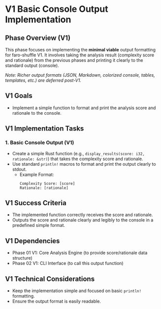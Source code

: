 # V1 Basic Console Output Implementation

## Phase Overview (V1)
This phase focuses on implementing the **minimal viable** output formatting for faro-shuffle V1. It involves taking the analysis result (complexity score and rationale) from the previous phases and printing it clearly to the standard output (console).

*Note: Richer output formats (JSON, Markdown, colorized console, tables, templates, etc.) are deferred post-V1.*

## V1 Goals
- Implement a simple function to format and print the analysis score and rationale to the console.

## V1 Implementation Tasks

### 1. Basic Console Output (V1)
- Create a simple Rust function (e.g., `display_results(score: i32, rationale: &str)`) that takes the complexity score and rationale.
- Use standard `println!` macros to format and print the output clearly to stdout.
    - Example Format:
      ```
      Complexity Score: [score]
      Rationale: [rationale]
      ```

## V1 Success Criteria
- The implemented function correctly receives the score and rationale.
- Outputs the score and rationale clearly and legibly to the console in a predefined simple format.

## V1 Dependencies
- Phase 01 V1: Core Analysis Engine (to provide score/rationale data structure)
- Phase 02 V1: CLI Interface (to call this output function)

## V1 Technical Considerations
- Keep the implementation simple and focused on basic `println!` formatting.
- Ensure the output format is easily readable. 